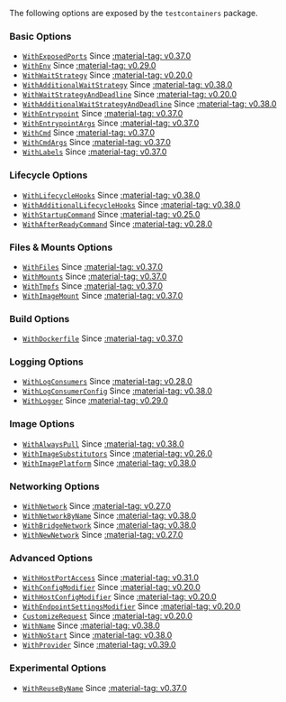 The following options are exposed by the `testcontainers` package.

### Basic Options

- [`WithExposedPorts`](/features/creating_container/#withexposedports) Since <a href="https://github.com/testcontainers/testcontainers-go/releases/tag/v0.37.0"><span class="tc-version">:material-tag: v0.37.0</span></a>
- [`WithEnv`](/features/creating_container/#withenv) Since <a href="https://github.com/testcontainers/testcontainers-go/releases/tag/v0.29.0"><span class="tc-version">:material-tag: v0.29.0</span></a>
- [`WithWaitStrategy`](/features/creating_container/#withwaitstrategy) Since <a href="https://github.com/testcontainers/testcontainers-go/releases/tag/v0.20.0"><span class="tc-version">:material-tag: v0.20.0</span></a>
- [`WithAdditionalWaitStrategy`](/features/creating_container/#withadditionalwaitstrategy) Since <a href="https://github.com/testcontainers/testcontainers-go/releases/tag/v0.38.0"><span class="tc-version">:material-tag: v0.38.0</span></a>
- [`WithWaitStrategyAndDeadline`](/features/creating_container/#withwaitstrategyanddeadline) Since <a href="https://github.com/testcontainers/testcontainers-go/releases/tag/v0.20.0"><span class="tc-version">:material-tag: v0.20.0</span></a>
- [`WithAdditionalWaitStrategyAndDeadline`](/features/creating_container/#withadditionalwaitstrategyanddeadline) Since <a href="https://github.com/testcontainers/testcontainers-go/releases/tag/v0.38.0"><span class="tc-version">:material-tag: v0.38.0</span></a>
- [`WithEntrypoint`](/features/creating_container/#withentrypoint) Since <a href="https://github.com/testcontainers/testcontainers-go/releases/tag/v0.37.0"><span class="tc-version">:material-tag: v0.37.0</span></a>
- [`WithEntrypointArgs`](/features/creating_container/#withentrypointargs) Since <a href="https://github.com/testcontainers/testcontainers-go/releases/tag/v0.37.0"><span class="tc-version">:material-tag: v0.37.0</span></a>
- [`WithCmd`](/features/creating_container/#withcmd) Since <a href="https://github.com/testcontainers/testcontainers-go/releases/tag/v0.37.0"><span class="tc-version">:material-tag: v0.37.0</span></a>
- [`WithCmdArgs`](/features/creating_container/#withcmdargs) Since <a href="https://github.com/testcontainers/testcontainers-go/releases/tag/v0.37.0"><span class="tc-version">:material-tag: v0.37.0</span></a>
- [`WithLabels`](/features/creating_container/#withlabels) Since <a href="https://github.com/testcontainers/testcontainers-go/releases/tag/v0.37.0"><span class="tc-version">:material-tag: v0.37.0</span></a>

### Lifecycle Options

- [`WithLifecycleHooks`](/features/creating_container/#withlifecyclehooks) Since <a href="https://github.com/testcontainers/testcontainers-go/releases/tag/v0.38.0"><span class="tc-version">:material-tag: v0.38.0</span></a>
- [`WithAdditionalLifecycleHooks`](/features/creating_container/#withadditionallifecyclehooks) Since <a href="https://github.com/testcontainers/testcontainers-go/releases/tag/v0.38.0"><span class="tc-version">:material-tag: v0.38.0</span></a>
- [`WithStartupCommand`](/features/creating_container/#withstartupcommand) Since <a href="https://github.com/testcontainers/testcontainers-go/releases/tag/v0.25.0"><span class="tc-version">:material-tag: v0.25.0</span></a>
- [`WithAfterReadyCommand`](/features/creating_container/#withafterreadycommand) Since <a href="https://github.com/testcontainers/testcontainers-go/releases/tag/v0.28.0"><span class="tc-version">:material-tag: v0.28.0</span></a>

### Files & Mounts Options

- [`WithFiles`](/features/creating_container/#withfiles) Since <a href="https://github.com/testcontainers/testcontainers-go/releases/tag/v0.37.0"><span class="tc-version">:material-tag: v0.37.0</span></a>
- [`WithMounts`](/features/creating_container/#withmounts) Since <a href="https://github.com/testcontainers/testcontainers-go/releases/tag/v0.37.0"><span class="tc-version">:material-tag: v0.37.0</span></a>
- [`WithTmpfs`](/features/creating_container/#withtmpfs) Since <a href="https://github.com/testcontainers/testcontainers-go/releases/tag/v0.37.0"><span class="tc-version">:material-tag: v0.37.0</span></a>
- [`WithImageMount`](/features/creating_container/#withimagemount) Since <a href="https://github.com/testcontainers/testcontainers-go/releases/tag/v0.37.0"><span class="tc-version">:material-tag: v0.37.0</span></a>

### Build Options

- [`WithDockerfile`](/features/creating_container/#withdockerfile) Since <a href="https://github.com/testcontainers/testcontainers-go/releases/tag/v0.37.0"><span class="tc-version">:material-tag: v0.37.0</span></a>

### Logging Options

- [`WithLogConsumers`](/features/creating_container/#withlogconsumers) Since <a href="https://github.com/testcontainers/testcontainers-go/releases/tag/v0.28.0"><span class="tc-version">:material-tag: v0.28.0</span></a>
- [`WithLogConsumerConfig`](/features/creating_container/#withlogconsumerconfig) Since <a href="https://github.com/testcontainers/testcontainers-go/releases/tag/v0.38.0"><span class="tc-version">:material-tag: v0.38.0</span></a>
- [`WithLogger`](/features/creating_container/#withlogger) Since <a href="https://github.com/testcontainers/testcontainers-go/releases/tag/v0.29.0"><span class="tc-version">:material-tag: v0.29.0</span></a>

### Image Options

- [`WithAlwaysPull`](/features/creating_container/#withalwayspull) Since <a href="https://github.com/testcontainers/testcontainers-go/releases/tag/v0.38.0"><span class="tc-version">:material-tag: v0.38.0</span></a>
- [`WithImageSubstitutors`](/features/creating_container/#withimagesubstitutors) Since <a href="https://github.com/testcontainers/testcontainers-go/releases/tag/v0.26.0"><span class="tc-version">:material-tag: v0.26.0</span></a>
- [`WithImagePlatform`](/features/creating_container/#withimageplatform) Since <a href="https://github.com/testcontainers/testcontainers-go/releases/tag/v0.38.0"><span class="tc-version">:material-tag: v0.38.0</span></a>

### Networking Options

- [`WithNetwork`](/features/creating_container/#withnetwork) Since <a href="https://github.com/testcontainers/testcontainers-go/releases/tag/v0.27.0"><span class="tc-version">:material-tag: v0.27.0</span></a>
- [`WithNetworkByName`](/features/creating_container/#withnetworkbyname) Since <a href="https://github.com/testcontainers/testcontainers-go/releases/tag/v0.38.0"><span class="tc-version">:material-tag: v0.38.0</span></a>
- [`WithBridgeNetwork`](/features/creating_container/#withbridgenetwork) Since <a href="https://github.com/testcontainers/testcontainers-go/releases/tag/v0.38.0"><span class="tc-version">:material-tag: v0.38.0</span></a>
- [`WithNewNetwork`](/features/creating_container/#withnewnetwork) Since <a href="https://github.com/testcontainers/testcontainers-go/releases/tag/v0.27.0"><span class="tc-version">:material-tag: v0.27.0</span></a>

### Advanced Options

- [`WithHostPortAccess`](/features/creating_container/#withhostportaccess) Since <a href="https://github.com/testcontainers/testcontainers-go/releases/tag/v0.31.0"><span class="tc-version">:material-tag: v0.31.0</span></a>
- [`WithConfigModifier`](/features/creating_container/#withconfigmodifier) Since <a href="https://github.com/testcontainers/testcontainers-go/releases/tag/v0.20.0"><span class="tc-version">:material-tag: v0.20.0</span></a>
- [`WithHostConfigModifier`](/features/creating_container/#withhostconfigmodifier) Since <a href="https://github.com/testcontainers/testcontainers-go/releases/tag/v0.20.0"><span class="tc-version">:material-tag: v0.20.0</span></a>
- [`WithEndpointSettingsModifier`](/features/creating_container/#withendpointsettingsmodifier) Since <a href="https://github.com/testcontainers/testcontainers-go/releases/tag/v0.20.0"><span class="tc-version">:material-tag: v0.20.0</span></a>
- [`CustomizeRequest`](/features/creating_container/#customizerequest) Since <a href="https://github.com/testcontainers/testcontainers-go/releases/tag/v0.20.0"><span class="tc-version">:material-tag: v0.20.0</span></a>
- [`WithName`](/features/creating_container/#withname) Since <a href="https://github.com/testcontainers/testcontainers-go/releases/tag/v0.38.0"><span class="tc-version">:material-tag: v0.38.0</span></a>
- [`WithNoStart`](/features/creating_container/#withnostart) Since <a href="https://github.com/testcontainers/testcontainers-go/releases/tag/v0.38.0"><span class="tc-version">:material-tag: v0.38.0</span></a>
- [`WithProvider`](/features/creating_container/#withprovider) Since <a href="https://github.com/testcontainers/testcontainers-go/releases/tag/v0.39.0"><span class="tc-version">:material-tag: v0.39.0</span></a>


### Experimental Options

- [`WithReuseByName`](/features/creating_container/#withreusebyname) Since <a href="https://github.com/testcontainers/testcontainers-go/releases/tag/v0.37.0"><span class="tc-version">:material-tag: v0.37.0</span></a>
